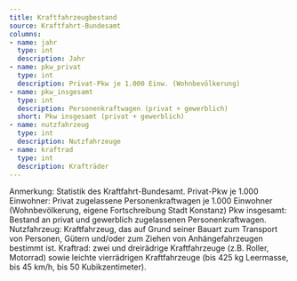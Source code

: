 ```yaml
---
title: Kraftfahrzeugbestand
source: Kraftfahrt-Bundesamt
columns:
- name: jahr
  type: int
  description: Jahr
- name: pkw_privat
  type: int
  description: Privat-Pkw je 1.000 Einw. (Wohnbevölkerung)
- name: pkw_insgesamt
  type: int
  description: Personenkraftwagen (privat + gewerblich)
  short: Pkw insgesamt (privat + gewerblich)
- name: nutzfahrzeug
  type: int
  description: Nutzfahrzeuge
- name: kraftrad
  type: int
  description: Krafträder
---
```

Anmerkung: Statistik des Kraftfahrt-Bundesamt. 
Privat-Pkw je 1.000 Einwohner: Privat zugelassene Personenkraftwagen je 1.000 Einwohner (Wohnbevölkerung, eigene Fortschreibung Stadt Konstanz)
Pkw insgesamt: Bestand an privat und gewerblich zugelassenen Personenkraftwagen.
Nutzfahrzeug: Kraftfahrzeug, das auf Grund seiner Bauart zum Transport von Personen, Gütern und/oder zum Ziehen von Anhängefahrzeugen bestimmt ist.
Kraftrad: zwei und dreirädrige Kraftfahrzeuge (z.B. Roller, Motorrad) sowie leichte vierrädrigen Kraftfahrzeuge (bis 425 kg Leermasse, bis 45 km/h, bis 50 Kubikzentimeter).
